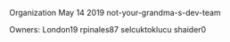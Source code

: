 Organization
May 14 2019
not-your-grandma-s-dev-team

Owners:
London19
rpinales87
selcuktoklucu
shaider0
